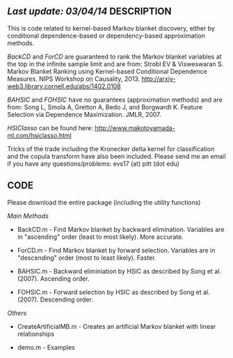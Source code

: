 *Last update: 03/04/14*
DESCRIPTION
-----------

This is code related to kernel-based Markov blanket discovery, either by conditional dependence-based or dependency-based approximation methods.

*BackCD* and *ForCD* are guaranteed to rank the Markov blanket variables at the top in the infinite sample limit and are from: Strobl EV & Visweswaran S. Markov Blanket Ranking using Kernel-based Conditional Dependence Measures. NIPS Workshop on Causality, 2013. http://arxiv-web3.library.cornell.edu/abs/1402.0108

*BAHSIC* and *FOHSIC* have no guarantees (approximation methods) and are from: Song L, Smola A, Gretton A, Bedo J, and Borgwardt K. Feature Selection via Dependence Maximization. JMLR, 2007.

*HSIClasso* can be found here: http://www.makotoyamada-ml.com/hsiclasso.html

Tricks of the trade including the Kronecker delta kernel for classification and the copula transform have also been included. Please send me an email if you have any questions/problems: evs17 (at) pitt (dot edu)

CODE
----

Please download the entire package (including the utility functions)

*Main Methods*

* BackCD.m - Find Markov blanket by backward elimination. Variables are in "ascending" order (least to most likely). More accurate.

* ForCD.m - Find Markov blanket by forward selection. Variables are in "descending" order (most to least likely). Faster.

* BAHSIC.m - Backward eliminiation by HSIC as described by Song et al. (2007). Ascending order.

* FOHSIC.m - Forward selection by HSIC as described by Song et al. (2007). Descending order.

*Others*

* CreateArtificialMB.m - Creates an artificial Markov blanket with linear relationships

* demo.m - Examples

